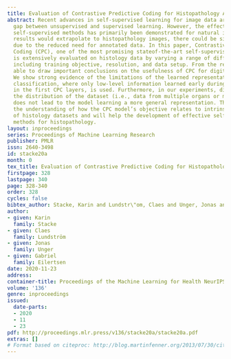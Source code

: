 ```yaml
---
title: Evaluation of Contrastive Predictive Coding for Histopathology Applications
abstract: Recent advances in self-supervised learning for image data are closing the
  gap between unsupervised and supervised learning. However, the effectiveness of
  self-supervised methods has primarily been demonstrated for natural images. If the
  results would extrapolate to histopathology images, there could be significant benefits
  due to the reduced need for annotated data. In this paper, Contrastive Predictive
  Coding (CPC), one of the most promising stateof-the-art self-supervised methods,
  is extensively evaluated on histology data by varying a range of different parameters,
  including training objective, resolution, and data setup. From the results, we are
  able to draw important conclusions on the usefulness of CPC for digital pathology.
  We show strong evidence of the limitations of the learned representation for tumor
  classification, where only low-level information learned early during training,
  in the first CPC layers, is used. Furthermore, in our experiments, diversifying
  the distribution of the dataset (i.e., data from multiple organs or medical centers)
  does not lead to the model learning a more general representation. This study deepens
  the understanding of how the CPC model’s objective relates to intrinsic characteristics
  of histology datasets and will help the development of effective self-supervised
  methods for histopathology.
layout: inproceedings
series: Proceedings of Machine Learning Research
publisher: PMLR
issn: 2640-3498
id: stacke20a
month: 0
tex_title: Evaluation of Contrastive Predictive Coding for Histopathology Applications
firstpage: 328
lastpage: 340
page: 328-340
order: 328
cycles: false
bibtex_author: Stacke, Karin and Lundstr\"om, Claes and Unger, Jonas and Eilertsen, Gabriel
author:
- given: Karin
  family: Stacke
- given: Claes
  family: Lundström
- given: Jonas
  family: Unger
- given: Gabriel
  family: Eilertsen
date: 2020-11-23
address: 
container-title: Proceedings of the Machine Learning for Health NeurIPS Workshop
volume: '136'
genre: inproceedings
issued:
  date-parts:
  - 2020
  - 11
  - 23
pdf: http://proceedings.mlr.press/v136/stacke20a/stacke20a.pdf
extras: []
# Format based on citeproc: http://blog.martinfenner.org/2013/07/30/citeproc-yaml-for-bibliographies/
---
```

